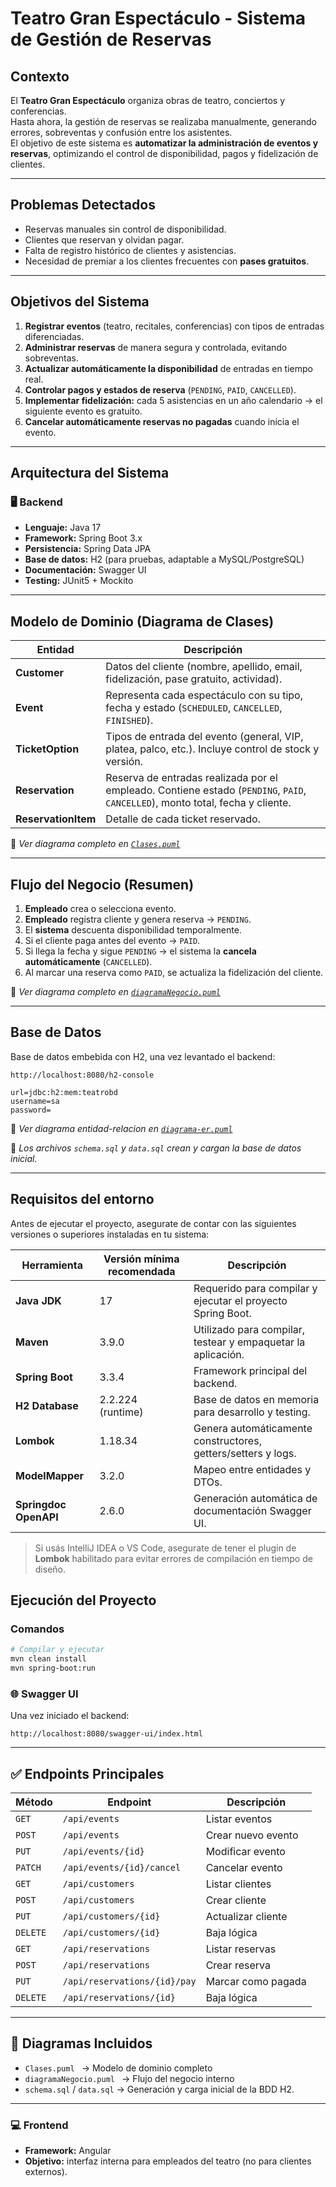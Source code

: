 # Teatro Gran Espectáculo - Sistema de Gestión de Reservas

## Contexto
El **Teatro Gran Espectáculo** organiza obras de teatro, conciertos y conferencias.  
Hasta ahora, la gestión de reservas se realizaba manualmente, generando errores, sobreventas y confusión entre los asistentes.  
El objetivo de este sistema es **automatizar la administración de eventos y reservas**, optimizando el control de disponibilidad, pagos y fidelización de clientes.

---

## Problemas Detectados
- Reservas manuales sin control de disponibilidad.  
- Clientes que reservan y olvidan pagar.  
- Falta de registro histórico de clientes y asistencias.  
- Necesidad de premiar a los clientes frecuentes con **pases gratuitos**.  

---

## Objetivos del Sistema
1. **Registrar eventos** (teatro, recitales, conferencias) con tipos de entradas diferenciadas.  
2. **Administrar reservas** de manera segura y controlada, evitando sobreventas.  
3. **Actualizar automáticamente la disponibilidad** de entradas en tiempo real.  
4. **Controlar pagos y estados de reserva** (`PENDING`, `PAID`, `CANCELLED`).  
5. **Implementar fidelización:** cada 5 asistencias en un año calendario → el siguiente evento es gratuito.  
6. **Cancelar automáticamente reservas no pagadas** cuando inicia el evento.

---

## Arquitectura del Sistema

### 🖥️ Backend
- **Lenguaje:** Java 17  
- **Framework:** Spring Boot 3.x  
- **Persistencia:** Spring Data JPA  
- **Base de datos:** H2 (para pruebas, adaptable a MySQL/PostgreSQL)  
- **Documentación:** Swagger UI  
- **Testing:** JUnit5 + Mockito  

---

## Modelo de Dominio (Diagrama de Clases)

| Entidad | Descripción |
|----------|--------------|
| **Customer** | Datos del cliente (nombre, apellido, email, fidelización, pase gratuito, actividad). |
| **Event** | Representa cada espectáculo con su tipo, fecha y estado (`SCHEDULED`, `CANCELLED`, `FINISHED`). |
| **TicketOption** | Tipos de entrada del evento (general, VIP, platea, palco, etc.). Incluye control de stock y versión. |
| **Reservation** | Reserva de entradas realizada por el empleado. Contiene estado (`PENDING`, `PAID`, `CANCELLED`), monto total, fecha y cliente. |
| **ReservationItem** | Detalle de cada ticket reservado. |

📄 *Ver diagrama completo en [`Clases.puml`](./docs/uml/diagramaClases.puml)*

---

## Flujo del Negocio (Resumen)
1. **Empleado** crea o selecciona evento.  
2. **Empleado** registra cliente y genera reserva → `PENDING`.  
3. El **sistema** descuenta disponibilidad temporalmente.  
4. Si el cliente paga antes del evento → `PAID`.  
5. Si llega la fecha y sigue `PENDING` → el sistema la **cancela automáticamente** (`CANCELLED`).  
6. Al marcar una reserva como `PAID`, se actualiza la fidelización del cliente.  

📄 *Ver diagrama completo en [`diagramaNegocio.puml`](./docs/uml/diagramaNegocio.puml)*

---

## Base de Datos
 Base de datos embebida con H2, una vez levantado el backend:
 ```
http://localhost:8080/h2-console
```
```
url=jdbc:h2:mem:teatrobd
username=sa
password=

```
 📄 *Ver diagrama entidad-relacion en [`diagrama-er.puml`](./docs/uml/diagrama-er.puml)*

📘 *Los archivos `schema.sql` y `data.sql` crean y cargan la base de datos inicial.*

---
##  Requisitos del entorno

Antes de ejecutar el proyecto, asegurate de contar con las siguientes versiones o superiores instaladas en tu sistema:

| Herramienta | Versión mínima recomendada | Descripción |
|--------------|----------------------------|--------------|
| **Java JDK** | 17                         | Requerido para compilar y ejecutar el proyecto Spring Boot. |
| **Maven**    | 3.9.0                      | Utilizado para compilar, testear y empaquetar la aplicación. |
| **Spring Boot** | 3.3.4                   | Framework principal del backend. |
| **H2 Database** | 2.2.224 (runtime)       | Base de datos en memoria para desarrollo y testing. |
| **Lombok** | 1.18.34 | Genera automáticamente constructores, getters/setters y logs. |
| **ModelMapper** | 3.2.0 | Mapeo entre entidades y DTOs. |
| **Springdoc OpenAPI** | 2.6.0 | Generación automática de documentación Swagger UI. |

>  Si usás IntelliJ IDEA o VS Code, asegurate de tener el plugin de **Lombok** habilitado para evitar errores de compilación en tiempo de diseño.

## Ejecución del Proyecto

###  Comandos
```bash
# Compilar y ejecutar
mvn clean install
mvn spring-boot:run
```

### 🌐 Swagger UI
Una vez iniciado el backend:
```
http://localhost:8080/swagger-ui/index.html
```

---

## ✅ Endpoints Principales

| Método | Endpoint | Descripción |
|--------|-----------|-------------|
| `GET` | `/api/events` | Listar eventos |
| `POST` | `/api/events` | Crear nuevo evento |
| `PUT` | `/api/events/{id}` | Modificar evento |
| `PATCH` | `/api/events/{id}/cancel` | Cancelar evento |
| `GET` | `/api/customers` | Listar clientes |
| `POST` | `/api/customers` | Crear cliente |
| `PUT` | `/api/customers/{id}` | Actualizar cliente |
| `DELETE` | `/api/customers/{id}` | Baja lógica |
| `GET` | `/api/reservations` | Listar reservas |
| `POST` | `/api/reservations` | Crear reserva |
| `PUT` | `/api/reservations/{id}/pay` | Marcar como pagada |
| `DELETE` | `/api/reservations/{id}` | Baja lógica |

---

## 🧾 Diagramas Incluidos
- `Clases.puml ` → Modelo de dominio completo  
- `diagramaNegocio.puml ` → Flujo del negocio interno  
- `schema.sql` / `data.sql` → Generación y carga inicial de la BDD H2.

---
 
### 💻 Frontend 
- **Framework:** Angular  
- **Objetivo:** interfaz interna para empleados del teatro (no para clientes externos).
